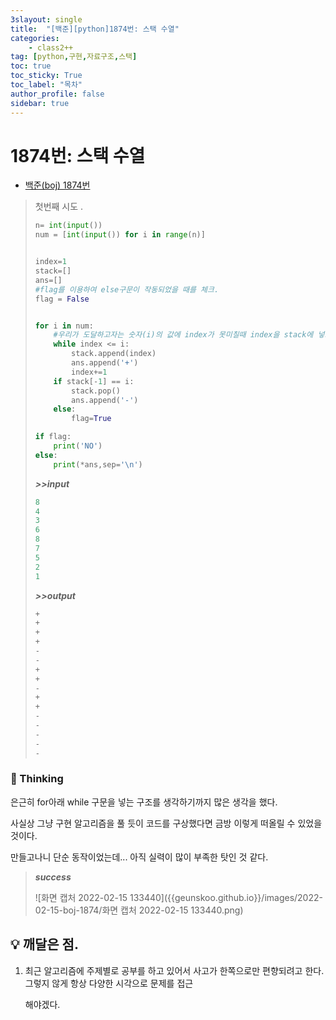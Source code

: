 ```yaml
---
3slayout: single
title:  "[백준][python]1874번: 스택 수열"
categories: 
    - class2++
tag: [python,구현,자료구조,스택]
toc: true
toc_sticky: True
toc_label: "목차"
author_profile: false
sidebar: true
---
```


# 1874번: 스택 수열



* [백준(boj) 1874번](https://www.acmicpc.net/problem/1874)

  

> 첫번째 시도 .
>
> ```python
> n= int(input())
> num = [int(input()) for i in range(n)]
> 
> 
> index=1
> stack=[]
> ans=[]
> #flag를 이용하여 else구문이 작동되었을 때를 체크.
> flag = False
> 
> 
> for i in num:
>     #우리가 도달하고자는 숫자(i)의 값에 index가 못미칠때 index을 stack에 넣고 +1씩 더함.
>     while index <= i:
>         stack.append(index)
>         ans.append('+')
>         index+=1
>     if stack[-1] == i:
>         stack.pop()
>         ans.append('-')
>     else:
>         flag=True
> 
> if flag:
>     print('NO')
> else:
>     print(*ans,sep='\n')
> 
> ```
>
> ***>>input***
>
> ```python
> 8
> 4
> 3
> 6
> 8
> 7
> 5
> 2
> 1
> ```
>
> ***>>output***
>
> ```python
> +
> +
> +
> +
> -
> -
> +
> +
> -
> +
> +
> -
> -
> -
> -
> -
> ```



### 🌝 Thinking

은근히 for아래 while 구문을 넣는 구조를 생각하기까지 많은 생각을 했다.

사실상 그냥 구현 알고리즘을 풀 듯이 코드를 구상했다면 금방 이렇게 떠올릴 수 있었을 것이다.

만들고나니 단순 동작이었는데... 아직 실력이 많이 부족한 탓인 것 같다.



>  ***success***
>
> ![화면 캡처 2022-02-15 133440]({{geunskoo.github.io}}/images/2022-02-15-boj-1874/화면 캡처 2022-02-15 133440.png)

## 💡 깨달은 점.

1. 최근 알고리즘에 주제별로 공부를 하고 있어서 사고가 한쪽으로만 편향되려고 한다. 그렇지 않게 항상 다양한 시각으로 문제를 접근

   해야겠다.
